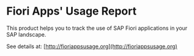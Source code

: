 # Fiori Apps' Usage Report

This product helps you to track the use of SAP Fiori applications in your SAP landscape.

See details at: [http://fioriappsusage.org](http://fioriappsusage.org)

